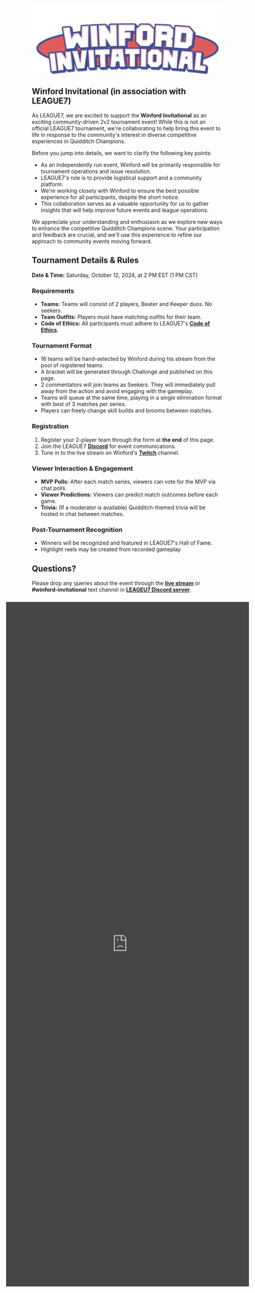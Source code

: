 ![Winford Invitational](../images/events/Winford_Invitational.png)
## Winford Invitational (in association with LEAGUE7)

As LEAGUE7, we are excited to support the **Winford Invitational** as an exciting community-driven 2v2 tournament event! While this is not an official LEAGUE7 tournament, we're collaborating to help bring this event to life in response to the community's interest in diverse competitive experiences in Quidditch Champions. 

Before you jump into details, we want to clarify the following key points:
- As an independently run event, Winford will be primarily responsible for tournament operations and issue resolution.
- LEAGUE7's role is to provide logistical support and a community platform.
- We're working closely with Winford to ensure the best possible experience for all participants, despite the short notice.
- This collaboration serves as a valuable opportunity for us to gather insights that will help improve future events and league operations.

We appreciate your understanding and enthusiasm as we explore new ways to enhance the competitive Quidditch Champions scene. Your participation and feedback are crucial, and we'll use this experience to refine our approach to community events moving forward.


## Tournament Details & Rules
**Date & Time:** Saturday, October 12, 2024, at 2 PM EST (1 PM CST)

### Requirements
- **Teams:** Teams will consist of 2 players, Beater and Keeper duos. No seekers.
- **Team Outfits:** Players must have matching outfits for their team.
- **Code of Ethics:** All participants must adhere to LEAGUE7's [**Code of Ethics**](/codeofethics).

### Tournament Format
- 16 teams will be hand-selected by Winford during his stream from the pool of registered teams.
- A bracket will be generated through Challonge and published on this page.
- 2 commentators will join teams as Seekers. They will immediately pull away from the action and avoid engaging with the gameplay.
- Teams will queue at the same time, playing in a single elimination format with best of 3 matches per series.
- Players can freely change skill builds and brooms between matches.

### Registration
1. Register your 2-player team through the form at **the end** of this page.
2. Join the LEAGUE7 <span style="color:#f2c02f">[**Discord**](https://discord.gg/Ph8GUq3veh)</span> for event communications.
3. Tune in to the live stream on Winford's <span style="color:#ab7efc">[**Twitch**](https://www.twitch.tv/winford)</span> channel.

### Viewer Interaction & Engagement
- **MVP Polls:** After each match series, viewers can vote for the MVP via chat polls.
- **Viewer Predictions:** Viewers can predict match outcomes before each game.
- **Trivia:** (If a moderator is available) Quidditch-themed trivia will be hosted in chat between matches.

### Post-Tournament Recognition
- Winners will be recognized and featured in LEAGUE7's Hall of Fame.
- Highlight reels may be created from recorded gameplay

## Questions?
Please drop any queries about the event through the <span style="color:#ab7efc">[**live stream**](https://www.twitch.tv/winford)</span> or **#winford-invitational** text channel in <span style="color:#f2c02f">[**LEAGEU7 Discord server**](https://discord.gg/Ph8GUq3veh)</span>.

<div style="padding: 10px; border-radius: 0px; display: flex; justify-content: center; align-items: center;">
<div style="filter: invert(1);">
  <div style="filter: saturate(100%) brightness(85%) contrast(0.95)">
    <iframe src="https://docs.google.com/forms/d/e/1FAIpQLSdqpjspwzbn4Qc2SqflCiaubIzLD_AUHQNILVzOxVK5WEifbA/viewform?embedded=true" width="640" height="1800" frameborder="0" marginheight="0" marginwidth="0">Loading…</iframe>
 </div>
</div>
</div>
